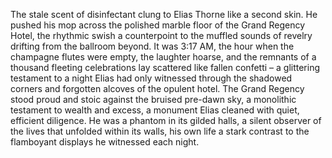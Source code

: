 The stale scent of disinfectant clung to Elias Thorne like a second skin.  He pushed his mop across the polished marble floor of the Grand Regency Hotel, the rhythmic swish a counterpoint to the muffled sounds of revelry drifting from the ballroom beyond.  It was 3:17 AM, the hour when the champagne flutes were empty, the laughter hoarse, and the remnants of a thousand fleeting celebrations lay scattered like fallen confetti – a glittering testament to a night Elias had only witnessed through the shadowed corners and forgotten alcoves of the opulent hotel. The Grand Regency stood proud and stoic against the bruised pre-dawn sky, a monolithic testament to wealth and excess, a monument Elias cleaned with quiet, efficient diligence.  He was a phantom in its gilded halls, a silent observer of the lives that unfolded within its walls, his own life a stark contrast to the flamboyant displays he witnessed each night.

